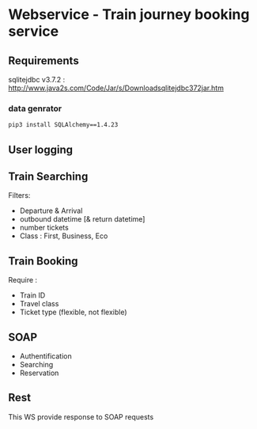 # Webservice - Train journey booking service

## Requirements

sqlitejdbc v3.7.2 : http://www.java2s.com/Code/Jar/s/Downloadsqlitejdbc372jar.htm

### data genrator
```sh
pip3 install SQLAlchemy==1.4.23
```
## User logging

## Train Searching

Filters:

- Departure & Arrival
- outbound datetime [& return datetime]
- number tickets
- Class : First, Business, Eco

## Train Booking

Require :

- Train ID
- Travel class
- Ticket type (flexible, not flexible)

## SOAP

- Authentification
- Searching
- Reservation

## Rest

This WS provide response to SOAP requests

